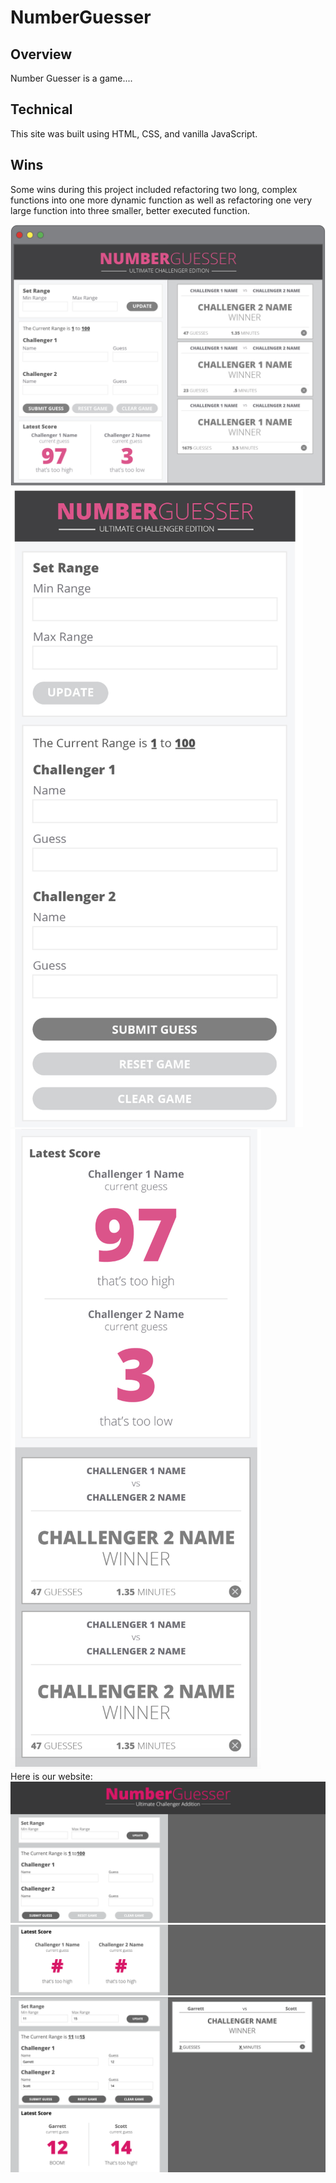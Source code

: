 # NumberGuesser
## Overview

Number Guesser is a game....

## Technical

This site was built using HTML, CSS, and vanilla JavaScript.

## Wins

Some wins during this project included refactoring two long, complex functions into one more dynamic function as well as refactoring one very large function into three smaller, better executed function.


![static comp](images/Static_Comp.png)
<br>
![mobile comp1](images/Mobile_Comp1.png)
![mobile comp2](images/Mobile_Comp2.png)
<br>
Here is our website:
![firs image](images/Ours-Top.png)
![second image](images/Ours-Bottom.png)
![third image](images/Ours-Card.png)
